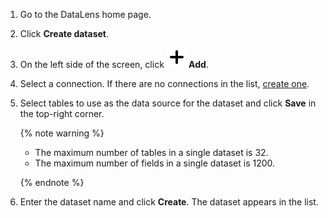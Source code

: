 


1. Go to the DataLens home page.
1. Click **Create dataset**.



1. On the left side of the screen, click **![image](../../../_assets/plus-sign.svg) Add**.
1. Select a connection. If there are no connections in the list, [create one](../../../datalens/concepts/connection.md).
1. Select tables to use as the data source for the dataset and click **Save** in the top-right corner.

   {% note warning %}

   * The maximum number of tables in a single dataset is 32.
   * The maximum number of fields in a single dataset is 1200.

   {% endnote %}

1. Enter the dataset name and click **Create**. The dataset appears in the list.